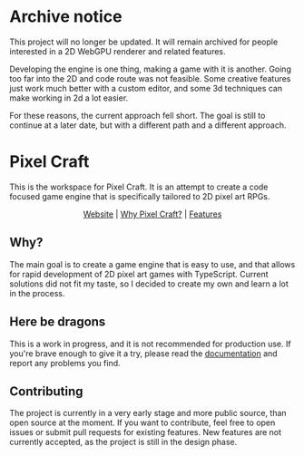 # Archive notice

This project will no longer be updated. It will remain archived for people interested in a 2D WebGPU renderer and related features.

Developing the engine is one thing, making a game with it is another. Going too far into the 2D and code route was not feasible. Some creative features just work much better with a custom editor, and some 3d techniques can make working in 2d a lot easier.

For these reasons, the current approach fell short. The goal is still to continue at a later date, but with a different path and a different approach.

# Pixel Craft

This is the workspace for Pixel Craft. It is an attempt to create a code focused game engine that is specifically tailored to 2D pixel art RPGs.

<p align="center">
  <a href="https://story75.github.io/pixel-craft/">Website</a> |
  <a href="https://story75.github.io/pixel-craft/overview/why/">Why Pixel Craft?</a> |
  <a href="https://story75.github.io/pixel-craft/overview/features/">Features</a>
</p>

## Why?

The main goal is to create a game engine that is easy to use, and that allows for rapid development of 2D pixel art games with TypeScript.
Current solutions did not fit my taste, so I decided to create my own and learn a lot in the process.

## Here be dragons

This is a work in progress, and it is not recommended for production use.
If you're brave enough to give it a try, please read the [documentation](https://story75.github.io/pixel-craft/) and report any problems you find.

## Contributing

The project is currently in a very early stage and more public source, than open source at the moment.
If you want to contribute, feel free to open issues or submit pull requests for existing features.
New features are not currently accepted, as the project is still in the design phase.
